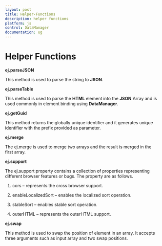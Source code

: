 ```yaml
---
layout: post
title: Helper-Functions
description: helper functions
platform: js
control: DataManager
documentation: ug
---
```


# Helper Functions

**ej.parseJSON**

This method is used to parse the string to **JSON**. 

**ej.parseTable**

This method is used to parse the **HTML** element into the **JSON** Array and is used commonly in element binding using **DataManager**.

**ej.getGuid**

This method returns the globally unique identifier and it generates unique identifier with the prefix provided as parameter.

**ej.merge**

The ej.merge is used to merge two arrays and the result is merged in the first array. 

**ej.support**

The ej.support property contains a collection of properties representing different browser features or bugs. The property are as follows.

1. cors – represents the cross browser support.

2. enableLocalizedSort – enables the localized sort operation.

3. stableSort – enables stable sort operation.

4. outerHTML – represents the outerHTML support.

**ej.swap**

This method is used to swap the position of element in an array. It accepts three arguments such as input array and two swap positions.

